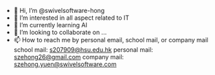 - 👋 Hi, I’m @swivelsoftware-hong
- 👀 I’m interested in all aspect related to IT
- 🌱 I’m currently learning AI
- 💞️ I’m looking to collaborate on ...
- 📫 How to reach me 
by personal email, school mail, or company mail
school mail: s207909@hsu.edu.hk
personal mail: szehong26@gmail.com
company mail: szehong.yuen@swivelsoftware.com

